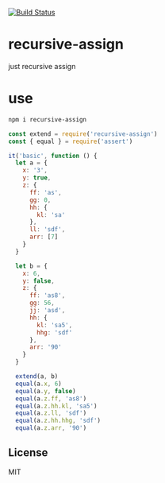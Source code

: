 [![Build Status](https://travis-ci.org/zxdong262/recursive-assign.svg?branch=master)](https://travis-ci.org/zxdong262/recursive-assign)

# recursive-assign
just recursive assign

# use

```bash
npm i recursive-assign
```

```js
const extend = require('recursive-assign')
const { equal } = require('assert')

it('basic', function () {
  let a = {
    x: '3',
    y: true,
    z: {
      ff: 'as',
      gg: 0,
      hh: {
        kl: 'sa'
      },
      ll: 'sdf',
      arr: [7]
    }
  }

  let b = {
    x: 6,
    y: false,
    z: {
      ff: 'as8',
      gg: 56,
      jj: 'asd',
      hh: {
        kl: 'sa5',
        hhg: 'sdf'
      },
      arr: '90'
    }
  }

  extend(a, b)
  equal(a.x, 6)
  equal(a.y, false)
  equal(a.z.ff, 'as8')
  equal(a.z.hh.kl, 'sa5')
  equal(a.z.ll, 'sdf')
  equal(a.z.hh.hhg, 'sdf')
  equal(a.z.arr, '90')
```

## License
MIT